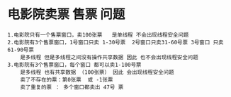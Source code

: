 # 电影院卖票 售票 问题
    1.电影院只有一个售票窗口，卖100张票   是单线程 不会出现线程安全问题
    2.电影院有3个售票窗口，1号窗口只卖 1-30号票  2号窗口只卖31-60号票 3号窗口 只卖61-90号票 
        是多线程 但是多线程之间没有操作共享数据 因此 也不会出现线程安全问题
    3.电影院有3个售票窗口，每个窗口 都可以卖1-100号票 
        是多线程 也有共享数据 （100张票） 因此 会出现线程安全问题
        卖了不存在的票：第0张票  或 -1张票
        卖了重复的票 ： 多个窗口都卖出 47号 票
